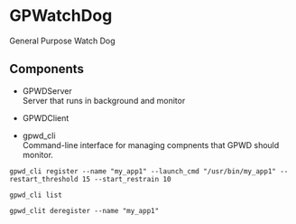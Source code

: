 # GPWatchDog
General Purpose Watch Dog

## Components
* GPWDServer  
Server that runs in background and monitor



* GPWDClient  



* gpwd_cli  
Command-line interface for managing compnents that GPWD should monitor.

```shell
gpwd_cli register --name "my_app1" --launch_cmd "/usr/bin/my_app1" --restart_threshold 15 --start_restrain 10

gpwd_cli list

gpwd_clit deregister --name "my_app1"
```